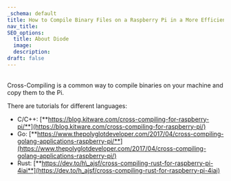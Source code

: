 ```yaml
---
_schema: default
title: How to Compile Binary Files on a Raspberry Pi in a More Efficient Way
nav_title:
SEO_options:
  title: About Diode
  image:
  description:
draft: false
---
```

<br>Cross-Compiling is a common way to compile binaries on your machine and copy them to the Pi.

There are tutorials for different languages:

* C/C++: [**https://blog.kitware.com/cross-compiling-for-raspberry-pi/**](https://blog.kitware.com/cross-compiling-for-raspberry-pi/)
* Go: [**https://www.thepolyglotdeveloper.com/2017/04/cross-compiling-golang-applications-raspberry-pi/**](https://www.thepolyglotdeveloper.com/2017/04/cross-compiling-golang-applications-raspberry-pi/)
* Rust: [**https://dev.to/h\_ajsf/cross-compiling-rust-for-raspberry-pi-4iai**](https://dev.to/h_ajsf/cross-compiling-rust-for-raspberry-pi-4iai)